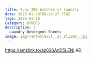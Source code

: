 ```yaml
---
title: 4.xx 300 batches of laundry
date: 2025-01-28T08:25:27.736Z
tags: 2025-01-28
Category: OTHERS
description: |
  Laundry Detergent Sheets 
image: img/71nfwmlavyl._ac_sl1500_.jpg
---
```

 https://amzlink.to/az026AnD5LENI
AD